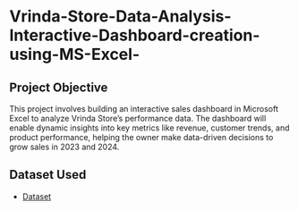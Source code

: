 # Vrinda-Store-Data-Analysis-Interactive-Dashboard-creation-using-MS-Excel-
## Project Objective
This project involves building an interactive sales dashboard in Microsoft Excel to analyze Vrinda Store’s performance data. The dashboard will enable dynamic insights into key metrics like revenue, customer trends, and product performance, helping the owner make data-driven decisions to grow sales in 2023 and 2024.

## Dataset Used
- <a href="https://github.com/faded-men16/Vrinda-Store-Data-Analysis-Interactive-Dashboard-creation-using-MS-Excel-/blob/main/Vrinda%20Store%20Data%20Analysis.xlsx">Dataset</a>

